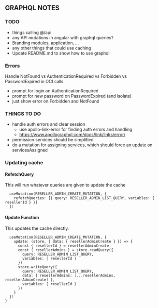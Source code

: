 ## GRAPHQL NOTES

### TODO

- things calling @/api
- any API mutations in angular with graphql queries?
- Branding modules, application, ...
- any other things that could use caching
- Update README.md to show how to use graphql

### Errors

Handle NotFound vs AuthenticationRequired vs Forbidden vs PasswordExpired in OCI calls

- prompt for login on AuthenticationRequired
- prompt for new password on PasswordExpired (and isolate)
- just show error on Forbidden and NotFound

### THINGS TO DO

- handle auth errors and clear session
  - use apollo-link-error for finding auth errors and handling
  - https://www.apollographql.com/docs/link/links/error/
- permission services should be simplified
- do a mutation for assigning services, which should force an update on servicesAssigned

### Updating cache

#### RefetchQuery

This will run whatever queries are given to update the cache

```
  useMutation(RESELLER_ADMIN_CREATE_MUTATION, {
    refetchQueries: [{ query: RESELLER_ADMIN_LIST_QUERY, variables: { resellerId } }]
  })
```

#### Update Function

This updates the cache directly.

```
  useMutation(RESELLER_ADMIN_CREATE_MUTATION, {
    update: (store, { data: { resellerAdminCreate } }) => {
      const { resellerId } = resellerAdminCreate
      const { resellerAdmins } = store.readQuery({
        query: RESELLER_ADMIN_LIST_QUERY,
        variables: { resellerId }
      })
      store.writeQuery({
        query: RESELLER_ADMIN_LIST_QUERY,
        data: { resellerAdmins: [...resellerAdmins, resellerAdminCreate] },
        variables: { resellerId }
      })
    }
  })
}


```
